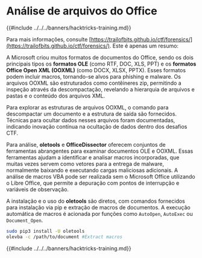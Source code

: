 # Análise de arquivos do Office

{{#include ../../../banners/hacktricks-training.md}}

Para mais informações, consulte [https://trailofbits.github.io/ctf/forensics/](https://trailofbits.github.io/ctf/forensics/). Este é apenas um resumo:

A Microsoft criou muitos formatos de documentos do Office, sendo os dois principais tipos os **formatos OLE** (como RTF, DOC, XLS, PPT) e os **formatos Office Open XML (OOXML)** (como DOCX, XLSX, PPTX). Esses formatos podem incluir macros, tornando-se alvos para phishing e malware. Os arquivos OOXML são estruturados como contêineres zip, permitindo a inspeção através da descompactação, revelando a hierarquia de arquivos e pastas e o conteúdo dos arquivos XML.

Para explorar as estruturas de arquivos OOXML, o comando para descompactar um documento e a estrutura de saída são fornecidos. Técnicas para ocultar dados nesses arquivos foram documentadas, indicando inovação contínua na ocultação de dados dentro dos desafios CTF.

Para análise, **oletools** e **OfficeDissector** oferecem conjuntos de ferramentas abrangentes para examinar documentos OLE e OOXML. Essas ferramentas ajudam a identificar e analisar macros incorporadas, que muitas vezes servem como vetores para a entrega de malware, normalmente baixando e executando cargas maliciosas adicionais. A análise de macros VBA pode ser realizada sem o Microsoft Office utilizando o Libre Office, que permite a depuração com pontos de interrupção e variáveis de observação.

A instalação e o uso do **oletools** são diretos, com comandos fornecidos para instalação via pip e extração de macros de documentos. A execução automática de macros é acionada por funções como `AutoOpen`, `AutoExec` ou `Document_Open`.
```bash
sudo pip3 install -U oletools
olevba -c /path/to/document #Extract macros
```
{{#include ../../../banners/hacktricks-training.md}}
